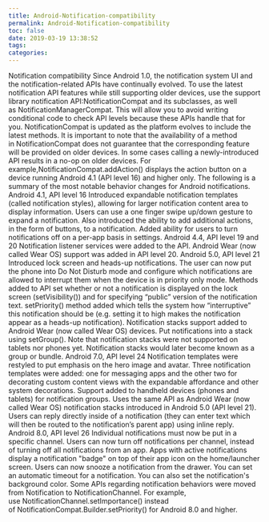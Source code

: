 ```yaml
---
title: Android-Notification-compatibility
permalink: Android-Notification-compatibility
toc: false
date: 2019-03-19 13:38:52
tags:
categories:
---
```

Notification compatibility
Since Android 1.0, the notification system UI and the notification-related APIs have continually evolved. To use the latest notification API features while still supporting older devices, use the support library notification API:NotificationCompat and its subclasses, as well as NotificationManagerCompat. This will allow you to avoid writing conditional code to check API levels because these APIs handle that for you.
NotificationCompat is updated as the platform evolves to include the latest methods. It is important to note that the availability of a method in NotificationCompat does not guarantee that the corresponding feature will be provided on older devices. In some cases calling a newly-introduced API results in a no-op on older devices. For example,NotificationCompat.addAction() displays the action button on a device running Android 4.1 (API level 16) and higher only.
The following is a summary of the most notable behavior changes for Android notifications.
Android 4.1, API level 16
Introduced expandable notification templates (called notification styles), allowing for larger notification content area to display information. Users can use a one finger swipe up/down gesture to expand a notification.
Also introduced the ability to add additional actions, in the form of buttons, to a notification.
Added ability for users to turn notifications off on a per-app basis in settings.
Android 4.4, API level 19 and 20
Notification listener services were added to the API.
Android Wear (now called Wear OS) support was added in API level 20.
Android 5.0, API level 21
Introduced lock screen and heads-up notifications.
The user can now put the phone into Do Not Disturb mode and configure which notifications are allowed to interrupt them when the device is in priority only mode.
Methods added to API set whether or not a notification is displayed on the lock screen (setVisibility()) and for specifying “public” version of the notification text.
setPriority() method added which tells the system how “interruptive” this notification should be (e.g. setting it to high makes the notification appear as a heads-up notification).
Notification stacks support added to Android Wear (now called Wear OS) devices. Put notifications into a stack using setGroup(). Note that notification stacks were not supported on tablets nor phones yet. Notification stacks would later become known as a group or bundle.
Android 7.0, API level 24
Notification templates were restyled to put emphasis on the hero image and avatar.
Three notification templates were added: one for messaging apps and the other two for decorating custom content views with the expandable affordance and other system decorations.
Support added to handheld devices (phones and tablets) for notification groups. Uses the same API as Android Wear (now called Wear OS) notification stacks introduced in Android 5.0 (API level 21).
Users can reply directly inside of a notification (they can enter text which will then be routed to the notification’s parent app) using inline reply.
Android 8.0, API level 26
Individual notifications must now be put in a specific channel.
Users can now turn off notifications per channel, instead of turning off all notifications from an app.
Apps with active notifications display a notification "badge" on top of their app icon on the home/launcher screen.
Users can now snooze a notification from the drawer. You can set an automatic timeout for a notification.
You can also set the notification's background color.
Some APIs regarding notification behaviors were moved from Notification to NotificationChannel. For example, use NotificationChannel.setImportance() instead of NotificationCompat.Builder.setPriority() for Android 8.0 and higher.
